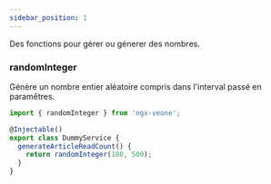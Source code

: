 ```yaml
---
sidebar_position: 1
---
```


Des fonctions pour gérer ou génerer des nombres.

### randomInteger

Génère un nombre entier aléatoire compris dans l'interval passé en paramêtres.

```ts title="./user.service.mock.ts"
import { randomInteger } from 'ngx-veone';

@Injectable()
export class DummyService {
  generateArticleReadCount() {
    return randomInteger(100, 500);
  }
}
```
